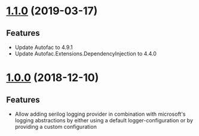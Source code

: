 # [1.1.0](https://www.nuget.org/packages/Serilog.Extensions.Autofac.DependencyInjection/1.1.0) (2019-03-17)

## Features

* Update Autofac to 4.9.1
* Update Autofac.Extensions.DependencyInjection to 4.4.0

# [1.0.0](https://www.nuget.org/packages/Serilog.Extensions.Autofac.DependencyInjection/1.0.0) (2018-12-10)

## Features

* Allow adding serilog logging provider in combination with microsoft's logging abstractions by either using a default logger-configuration or by providing a custom configuration